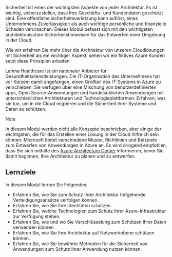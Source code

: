 Sicherheit ist eines der wichtigsten Aspekte von jeder Architektur. Es ist wichtig, sicherzustellen, dass Ihre Geschäfts- und Kundendaten geschützt sind. Eine öffentliche sicherheitsverletzung kann auflöst, eines Unternehmens Zuverlässigkeit als auch wichtige persönliche und finanzielle Schaden verursachen. Dieses Modul befasst sich mit den wichtigsten architektonischen Sicherheitshinweisen für das Entwerfen einer Umgebung in der Cloud.

Wie wir erfahren Sie mehr über die Architektur von unseren Cloudlösungen mit Sicherheit als ein wichtiger Aspekt, sehen wir ein fiktives Azure Kunden setzt diese Prinzipien arbeiten:

Lamna Healthcare ist ein nationaler Anbieter für Gesundheitsdienstleistungen. Die IT-Organisation des Unternehmens hat vor Kurzem damit angefangen, einen Großteil des IT-Systems in Azure zu verschieben. Sie verfügen über eine Mischung von benutzerdefinierten apps, Open Source-Anwendungen und handelsüblichen Anwendungen mit unterschiedlichen Architekturen und Technologieplattformen. Erfahren, was sie tun, um in die Cloud migrieren und die Sicherheit ihrer Systeme und Daten zu schützen.

> [!NOTE]
> In diesem Modul werden nicht alle Konzepte beschrieben, aber einige der wichtigsten, die für das Erstellen einer Lösung in der Cloud hilfreich sein können. Microsoft bietet verschiedene Muster, Richtlinien und Beispiele zum Entwerfen von Anwendungen in Azure an. Es wird dringend empfohlen, dass Sie sich mithilfe des [Azure Architecture Center](https://docs.microsoft.com/azure/architecture/) informieren, bevor Sie damit beginnen, Ihre Architektur zu planen und zu entwerfen.

## <a name="learning-objectives"></a>Lernziele

In diesem Modul lernen Sie Folgendes:

- Erfahren Sie, wie Sie zum Schutz Ihrer Architektur tiefgehende Verteidigungsansätze verfolgen können.
- Erfahren Sie, wie Sie Ihre Identitäten schützen.
- Erfahren Sie, welche Technologien zum Schutz Ihrer Azure-Infrastruktur zur Verfügung stehen.
- Erfahren Sie, wie und wo Sie Verschlüsselung zum Schützen Ihrer Daten verwenden können.
- Erfahren Sie, wie Sie Ihre Architektur auf Netzwerkebene schützen können.
- Erfahren Sie, wie Sie bewährte Methoden für die Sicherheit von Anwendungen zum Schutz Ihrer Anwendung nutzen können.